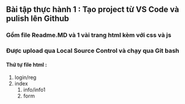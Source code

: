 ## Bài tập thực hành 1 : Tạo project từ VS Code và pulish lên Github
### Gồm file Readme.MD và 1 vài trang html kèm với css và js
### Được upload qua Local Source Control và chạy qua Git bash
#### Thứ tự file html :
1. login/reg
2. index
    1. info/info1
    2. form
